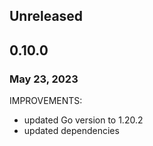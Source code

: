 ## Unreleased

## 0.10.0
### May 23, 2023

IMPROVEMENTS:
* updated Go version to 1.20.2
* updated dependencies
